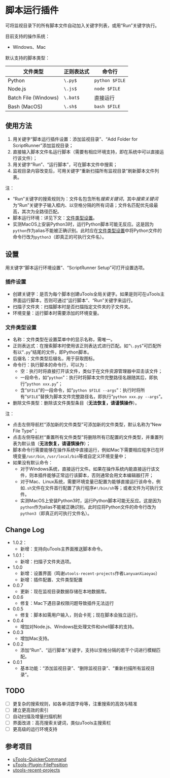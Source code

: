 # 脚本运行插件

可将监视目录下的所有脚本文件自动加入关键字列表，或用“Run”关键字执行。

目前支持的操作系统：

- Windows、Mac

默认支持的脚本类型：

| 文件类型              | 正则表达式 | 命令行 |
|----------------------|----------|-------|
| Python               | `\.py$`  | `python $FILE` |
| Node.js              | `\.js$`  | `node $FILE`   |
| Batch File (Windows) | `\.bat$` | 直接运行        |
| Bash (MacOS)         | `\.sh$`  | `bash $FILE`   |

## 使用方法

1. 用关键字“脚本运行插件设置：添加监视目录”、“Add Folder for ScriptRunner”添加监视目录；
2. 直接输入脚本文件名运行脚本（需要有相应环境支持，即在系统中可以直接运行该文件）；
3. 用关键字“Run”、“运行脚本”，可在脚本文件中搜索；
4. 监视目录内容改变后，可用关键字“重新扫描所有监视目录”刷新脚本文件列表。

注：

- “Run”关键字的搜索规则为：文件名包含所有*搜索关键词*，其中*搜索关键词*为“Run”关键字子输入框内、以空格分隔的所有词语；文件名匹配优先级最高，其次为全路径匹配。
- 脚本运行环境：详见下文：[文件类型设置](#文件类型设置)。
- 实测MacOS上安装Python3时，运行Python脚本可能无反应。这是因为`python`作为alias不能被正确识别。此时应在[文件类型设置](#文件类型设置)中将Python文件的命令行改为`python3`（即真正的可执行文件名）。

## 设置

用关键字“脚本运行环境设置”、“ScriptRunner Setup”可打开设置选项。

### 插件设置

- 创建关键字：是否为每个脚本创建uTools全局关键字。如果是则可在uTools主界面运行脚本，否则可通过“运行脚本”、“Run”关键字来运行。
- 扫描子文件夹：扫描脚本时是否扫描指定文件夹的子文件夹。
- 环境变量：运行脚本时需要添加的环境变量。

### 文件类型设置

- 名称：文件类型在设置菜单中的显示名称，需唯一。
- 正则表达式：在搜索脚本时使用该正则表达式进行匹配。如“`\.py$`”可匹配所有以“`.py`”结尾的文件，即Python脚本。
- 后缀名：文件类型后缀名，用于获取图标。
- 命令行：执行脚本的命令行，可以为：
  - 空：执行时将直接打开该文件，类似于在文件资源管理器中双击该文件；
  - 一段命令，如“`python`”：执行时将脚本文件完整路径名跟随其后，即执行“`python xxx.py`”；
  - 含“`$FILE`”的一段命令，如“`python $FILE --args`”：执行时将所有“`$FILE`”替换为脚本文件完整路径名，即执行“`python xxx.py --args`”。
- 删除文件类型：删除该文件类型条目（**无法恢复，请谨慎操作**）。

注：

- 点击左侧导航栏“添加新的文件类型”可添加新的文件类型，默认名称为“New File Type”；
- 点击左侧导航栏“重置所有文件类型”将删除所有已配置的文件类型，并重置列表为默认值（**无法恢复，请谨慎操作**）；
- 脚本命令行需要能够在操作系统中直接运行，例如Mac下需要相应程序已在环境变量`/usr/bin`, `/usr/local/bin`等或自定义环境变量中；
- 如果没有默认命令：
  - 对于Windows系统，直接运行文件。如果在操作系统内能直接运行该文件，则本插件能够正常运行该脚本，否则通常会用文本编辑器打开；
  - 对于Mac、Linux系统，需要环境变量已配置为能够直接运行该命令，例如`.sh`文件在文件首行配置了执行程序`#!/bin/sh`等；或者文件为可执行文件。
  - 实测MacOS上安装Python3时，运行Python脚本可能无反应。这是因为`python`作为alias不能被正确识别。此时应将Python文件的命令行改为`python3`（即真正的可执行文件名）。

## Change Log

- 1.0.2：
  - 新增：支持向uTools主界面推送脚本命令。
- 1.0.1：
  - 新增：扫描子文件夹选项。
- 1.0.0
  - 新增：设置界面（鸣谢`utools-recent-projects`作者`LanyuanXiaoyao`）
  - 新增：插件配置、文件类型配置
- 0.0.7
  - 更新：现在监视目录数据存储在本地数据库。
- 0.0.6
  - 修复：Mac下遇目录权限问题导致插件无法运行
- 0.0.5
  - 修复：脚本如需用户输入，则会卡死；现在脚本会独立运行。
- 0.0.4
  - 增加对Node.js、Windows批处理文件和shell脚本的支持。
- 0.0.3
  - 增加Mac支持。
- 0.0.2
  - 添加“Run”、“运行脚本”关键字，支持以空格分隔的若干个词进行模糊匹配。
- 0.0.1
  - 基本功能：“添加监视目录”、“删除监视目录”、“重新扫描所有监视目录”。

## TODO

- [ ] 更复杂的搜索规则，如各单词首字母等，注重搜索的高效与精准
- [ ] 建立更高效的索引
- [ ] 自动扫描及增量扫描机制
- [ ] 界面改进：高亮搜索关键词，类似uTools主搜索栏
- [ ] 更高级的运行环境支持

## 参考项目

- [uTools-QuickerCommand](https://github.com/fofolee/uTools-QuickerCommand)
- [uTools-Plugin-FilePosition](https://github.com/feinir/uTools-Plugin-FilePosition)
- [utools-recent-projects](https://github.com/LanyuanXiaoyao-Studio/utools-recent-projects)
